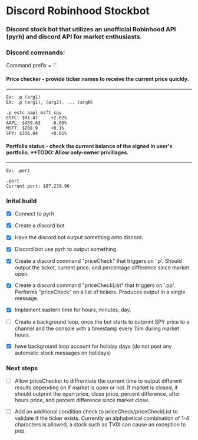 # Discord Robinhood Stockbot
### Discord stock bot that utilizes an unofficial Robinhood API (pyrh) and discord API for market enthusiasts. 

### Discord commands:

Command prefix = '.'

#### Price checker - provide ticker names to receive the current price quickly.
***********
    Ex: .p (arg1)
    EX: .p (arg1), (arg2), ... (argN)

    .p estc aapl msft spy 
    ESTC: $91.47     +2.02%
    AAPL: $459.63    -0.09%
    MSFT: $208.9     +0.1%
    SPY: $336.84     +0.01%

#### Portfolio status - check the current balance of the signed in user's portfolio. **TODO: Allow only-owner privillages. 
***********
    Ex: .port 

    .port 
    Current port: $87,239.96

### Inital build

- [x] Connect to pyrh
- [x] Create a discord bot
- [x] Have the discord bot output something onto discord.
- [x] Discord bot use pyrh to output something.
- [x] Create a discord command "priceCheck" that triggers on '.p'. Should output the ticker, current price, and percentage difference since market open. 
- [x] Create a discord command "priceCheckList" that triggers on '.pp'. Performs "priceCheck" on a list of tickers. Produces output in a single message. 
- [x] Implement eastern time for hours, minutes, day.
- [ ] Create a background loop, once the bot starts to outprint SPY price to a channel and the console with a timestamp every 15m during market hours.
- [x] have background loop account for holiday days (do not post any automatic stock messages on holidays)


### Next steps

- [ ] Allow priceChecker to diffrentiate the current time to output different results depending on if market is open or not. If market is closed, it should outprint the open price, close price, percent difference, after hours price, and percent difference since market close. 
- [ ] Add an additional condition check to priceCheck/priceCheckList to validate if the ticker exists. Currently an alphabetical combination of 1-4 characters is allowed, a stock such as TVIX can cause an exception to pop. 

